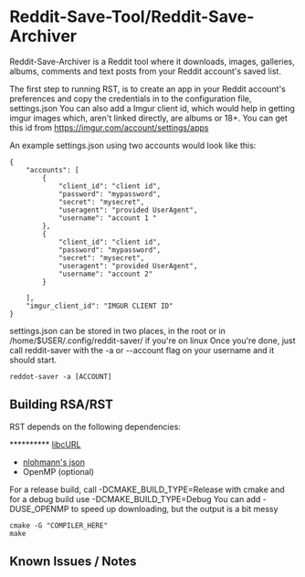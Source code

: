 # Reddit-Save-Tool/Reddit-Save-Archiver

Reddit-Save-Archiver is a Reddit tool where it downloads, images, galleries, albums, comments and text posts from your Reddit account's saved list.

The first step to running RST, is to create an app in your Reddit account's preferences and copy the credentials in to the configuration file, settings.json
You can also add a Imgur client id, which would help  in getting imgur images which, aren't linked directly, are albums or 18+. You can get this id from https://imgur.com/account/settings/apps

An example settings.json using two accounts would look like this:
```
{
    "accounts": [
        {
            "client_id": "client id",
            "password": "mypassword",
            "secret": "mysecret",
            "useragent": "provided UserAgent",
            "username": "account 1 "
        },
        {
            "client_id": "client id",
            "password": "mypassword",
            "secret": "mysecret",
            "useragent": "provided UserAgent",
            "username": "account 2"
        }

    ],
    "imgur_client_id": "IMGUR CLIENT ID"
}
```

settings.json can be stored in two places, in the root or in /home/$USER/.config/reddit-saver/ if you're on linux
Once you're done, just call reddit-saver with the -a or --account flag on your username and it should start.

```
reddot-saver -a [ACCOUNT]
```

## Building RSA/RST

RST depends on the following dependencies:

********** [libcURL](https://curl.haxx.se)
* [nlohmann's json](https://github.com/nlohmann/json)
* OpenMP (optional)

For a release build, call -DCMAKE_BUILD_TYPE=Release with cmake and for a debug build use -DCMAKE_BUILD_TYPE=Debug
You can add -DUSE_OPENMP to speed up downloading, but the output is a bit messy

```
cmake -G "COMPILER_HERE"
make
```

## Known Issues / Notes

